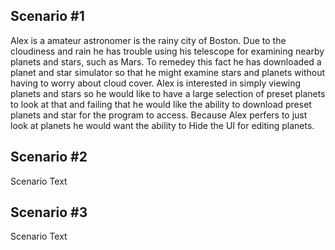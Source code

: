 ## Scenario #1 ##

Alex is a amateur astronomer is the rainy city of Boston. Due to the cloudiness and rain he has trouble using his telescope for examining nearby planets and stars, such as Mars. To remedey this fact he has downloaded a planet and star simulator so that he might examine stars and planets without having to worry about cloud cover. Alex is interested in simply viewing planets and stars so he would like to have a large selection of preset planets to look at that and failing that he would like the ability to download preset planets and star for the program to access. Because Alex perfers to just look at planets he would want the ability to Hide the UI for editing planets.

## Scenario #2 ##

Scenario Text

## Scenario #3 ##

Scenario Text
